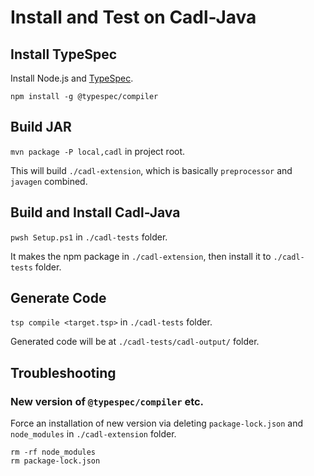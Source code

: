 # Install and Test on Cadl-Java

## Install TypeSpec

Install Node.js and [TypeSpec](https://github.com/microsoft/typespec/).

```shell
npm install -g @typespec/compiler
```

## Build JAR

`mvn package -P local,cadl` in project root.

This will build `./cadl-extension`, which is basically `preprocessor` and `javagen` combined.

## Build and Install Cadl-Java

`pwsh Setup.ps1` in `./cadl-tests` folder.

It makes the npm package in `./cadl-extension`, then install it to `./cadl-tests` folder.

## Generate Code

`tsp compile <target.tsp>` in `./cadl-tests` folder.

Generated code will be at `./cadl-tests/cadl-output/` folder.

## Troubleshooting

### New version of `@typespec/compiler` etc.

Force an installation of new version via deleting `package-lock.json` and `node_modules` in `./cadl-extension` folder.

```shell
rm -rf node_modules
rm package-lock.json
```
